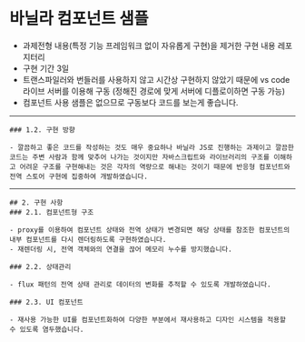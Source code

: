 # 바닐라 컴포넌트 샘플

- 과제전형 내용(특정 기능 프레임워크 없이 자유롭게 구현)을 제거한 구현 내용 레포지터리
- 구현 기간 3일
- 트랜스파일러와 번들러를 사용하지 않고 시간상 구현하지 않았기 때문에 vs code 라이브 서버를 이용해 구동 (정해진 경로에 맞게 서버에 디플로이하면 구동 가능)
- 컴포넌트 사용 샘플은 없으므로 구동보다 코드를 보는게 좋습니다.

---

    ### 1.2. 구현 방향

    - 깔끔하고 좋은 코드를 작성하는 것도 매우 중요하나 바닐라 JS로 진행하는 과제이고 깔끔한 코드는 주변 사람과 함께 맞추어 나가는 것이지만 자바스크립트와 라이브러리의 구조를 이해하고 어려운 구조를 구현해내는 것은 각자의 역량으로 해내는 것이기 때문에 반응형 컴포넌트와 전역 스토어 구현에 집중하여 개발하였습니다.

---

    ## 2. 구현 사항
    ### 2.1. 컴포넌트형 구조

    - proxy를 이용하여 컴포넌트 상태와 전역 상태가 변경되면 해당 상태를 참조한 컴포넌트의 내부 컴포넌트를 다시 렌더링하도록 구현하였습니다.
    - 재렌더링 시, 전역 객체와의 연결을 끊어 메모리 누수를 방지했습니다.

    ### 2.2. 상태관리

    - flux 패턴의 전역 상태 관리로 데이터의 변화를 추적할 수 있도록 개발하였습니다.

    ### 2.3. UI 컴포넌트

    - 재사용 가능한 UI를 컴포넌트화하여 다양한 부분에서 재사용하고 디자인 시스템을 적용할 수 있도록 염두했습니다.
